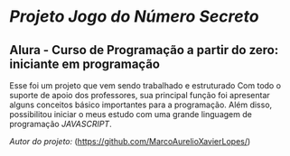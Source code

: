 # _*Projeto Jogo do Número Secreto*_
## Alura - Curso de Programação a partir do zero: iniciante em programação

Esse foi um projeto que vem sendo trabalhado e estruturado
Com todo o suporte de apoio dos professores, sua principal
função foi apresentar alguns conceitos básico importantes para a programação.
Além disso, possibilitou iniciar o meus estudo com uma grande linguagem de programação _*JAVASCRIPT*_.

*Autor do projeto:*
(https://github.com/MarcoAurelioXavierLopes/)
